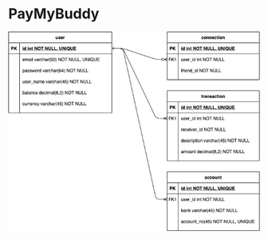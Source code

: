 # PayMyBuddy

<img src="https://github.com/Rahuldev009/PayMyBuddy2/blob/master/resource/database.jpg" width="auto" height="auto">
